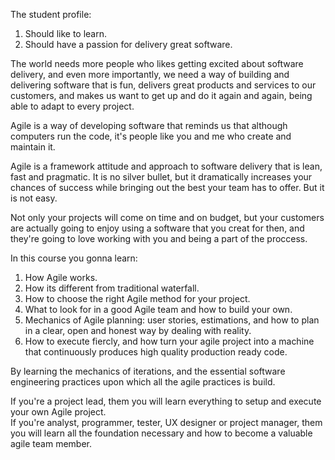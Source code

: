 The student profile:
1. Should like to learn.  
2. Should have a passion for delivery great software.  

The world needs more people who likes getting excited about software delivery, and even more importantly, we need a way of building and delivering software that is fun, delivers great products and services to our customers, and makes us want to get up and do it again and again, being able to adapt to every project.  

Agile is a way of developing software that reminds us that although computers run the code, it's people like you and me who create and maintain it.  

Agile is a framework attitude and approach to software delivery that is lean, fast and pragmatic. It is no silver bullet, but it dramatically increases your chances of success while bringing out the best your team has to offer. But it is not easy.  

Not only your projects will come on time and on budget, but your customers are actually going to enjoy using a software that you creat for then, and they're going to love working with you and being a part of the proccess.

In this course you gonna learn:  
1. How Agile works.  
2. How its different from traditional waterfall.  
3. How to choose the right Agile method for your project.  
4. What to look for in a good Agile team and how to build your own.  
5. Mechanics of Agile planning: user stories, estimations, and how to plan in a clear, open and honest way by dealing with reality.  
6. How to execute fiercly, and how turn your agile project into a machine that continuously produces high quality production ready code.  

By learning the mechanics of iterations, and the essential software engineering practices upon which all the agile practices is build.  

If you're a project lead, them you will learn everything to setup and execute your own Agile project.  
If you're analyst, programmer, tester, UX designer or project manager, them you will learn all the foundation necessary and how to become a valuable agile team member.
